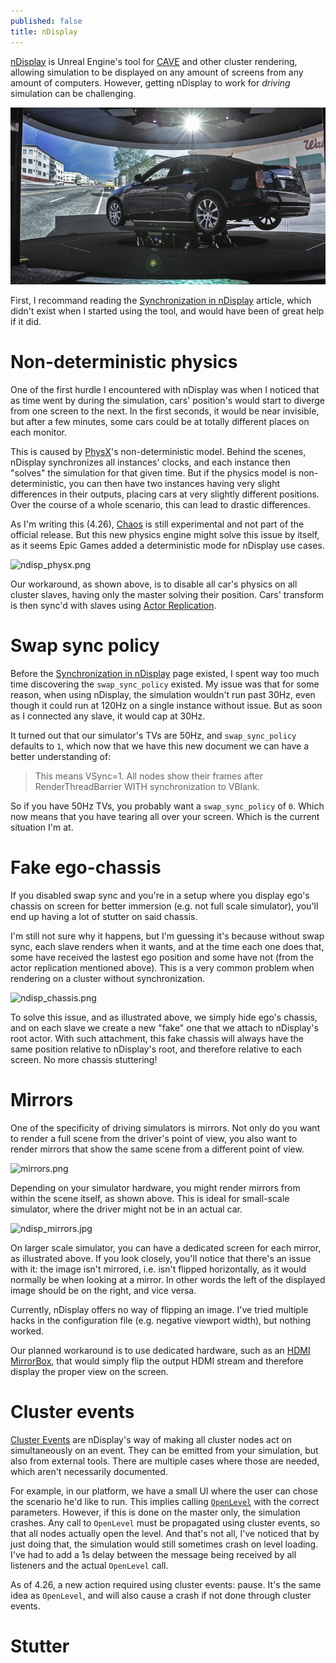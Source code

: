 ```yaml
---
published: false
title: nDisplay
---
```

[nDisplay](https://docs.unrealengine.com/en-US/WorkingWithMedia/nDisplay/index.html) is Unreal Engine's tool for [CAVE](https://en.wikipedia.org/wiki/Cave_automatic_virtual_environment) and other cluster rendering, allowing simulation to be displayed on any amount of screens from any amount of computers. However, getting nDisplay to work for *driving* simulation can be challenging.

[![CAVE](/images/360sim.jpg)][2]

First, I recommand reading the [Synchronization in nDisplay] article, which didn't exist when I started using the tool, and would have been of great help if it did.

# Non-deterministic physics

One of the first hurdle I encountered with nDisplay was when I noticed that as time went by during the simulation, cars' position's would start to diverge from one screen to the next. In the first seconds, it would be near invisible, but after a few minutes, some cars could be at totally different places on each monitor.

This is caused by [PhysX](https://docs.nvidia.com/gameworks/content/gameworkslibrary/physx/guide/Manual/Vehicles.html)'s non-deterministic model. Behind the scenes, nDisplay synchronizes all instances' clocks, and each instance then "solves" the simulation for that given time. But if the physics model is non-deterministic, you can then have two instances having very slight differences in their outputs, placing cars at very slightly different positions. Over the course of a whole scenario, this can lead to drastic differences.

As I'm writing this (4.26), [Chaos](https://docs.unrealengine.com/en-US/InteractiveExperiences/Physics/ChaosPhysics/Overview/index.html) is still experimental and not part of the official release. But this new physics engine might solve this issue by itself, as it seems Epic Games added a deterministic mode for nDisplay use cases.

![ndisp_physx.png]({{site.baseurl}}/images/ndisp_physx.png)

Our workaround, as shown above, is to disable all car's physics on all cluster slaves, having only the master solving their position. Cars' transform is then sync'd with slaves using [Actor Replication](https://docs.unrealengine.com/en-US/WorkingWithMedia/nDisplay/Replication/index.html).

# Swap sync policy

Before the [Synchronization in nDisplay] page existed, I spent way too much time discovering the `swap_sync_policy` existed. My issue was that for some reason, when using nDisplay, the simulation wouldn't run past 30Hz, even though it could run at 120Hz on a single instance without issue. But as soon as I connected any slave, it would cap at 30Hz.

It turned out that our simulator's TVs are 50Hz, and `swap_sync_policy` defaults to `1`, which now that we have this new document we can have a better understanding of:

> This means VSync=1. All nodes show their frames after RenderThreadBarrier WITH synchronization to VBlank.

So if you have 50Hz TVs, you probably want a `swap_sync_policy` of `0`. Which now means that you have tearing all over your screen. Which is the current situation I'm at.

# Fake ego-chassis

If you disabled swap sync and you're in a setup where you display ego's chassis on screen for better immersion (e.g. not full scale simulator), you'll end up having a lot of stutter on said chassis.

I'm still not sure why it happens, but I'm guessing it's because without swap sync, each slave renders when it wants, and at the time each one does that, some have received the lastest ego position and some have not (from the actor replication mentioned above). This is a very common problem when rendering on a cluster without synchronization.

![ndisp_chassis.png]({{site.baseurl}}/images/ndisp_chassis.png)

To solve this issue, and as illustrated above, we simply hide ego's chassis, and on each slave we create a new "fake" one that we attach to nDisplay's root actor. With such attachment, this fake chassis will always have the same position relative to nDisplay's root, and therefore relative to each screen. No more chassis stuttering!

# Mirrors

One of the specificity of driving simulators is mirrors. Not only do you want to render a full scene from the driver's point of view, you also want to render mirrors that show the same scene from a different point of view.

![mirrors.png]({{site.baseurl}}/images/mirrors.png)

Depending on your simulator hardware, you might render mirrors from within the scene itself, as shown above. This is ideal for small-scale simulator, where the driver might not be in an actual car.

![ndisp_mirrors.jpg]({{site.baseurl}}/_posts/ndisp_mirrors.jpg)

On larger scale simulator, you can have a dedicated screen for each mirror, as illustrated above. If you look closely, you'll notice that there's an issue with it: the image isn't mirrored, i.e. isn't flipped horizontally, as it would normally be when looking at a mirror. In other words the left of the displayed image should be on the right, and vice versa.

Currently, nDisplay offers no way of flipping an image. I've tried multiple hacks in the configuration file (e.g. negative viewport width), but nothing worked.

Our planned workaround is to use dedicated hardware, such as an [HDMI MirrorBox](https://telepromptermirror.com/hdmi-mirrorbox/), that would simply flip the output HDMI stream and therefore display the proper view on the screen.

# Cluster events

[Cluster Events](https://docs.unrealengine.com/en-US/WorkingWithMedia/nDisplay/ClusterEvents/index.html) are nDisplay's way of making all cluster nodes act on simultaneously on an event. They can be emitted from your simulation, but also from external tools. There are multiple cases where those are needed, which aren't necessarily documented. 

For example, in our platform, we have a small UI where the user can chose the scenario he'd like to run. This implies calling [`OpenLevel`](https://docs.unrealengine.com/en-US/API/Runtime/Engine/Kismet/UGameplayStatics/OpenLevel/index.html) with the correct parameters. However, if this is done on the master only, the simulation crashes. Any call to `OpenLevel` must be propagated using cluster events, so that all nodes actually open the level. And that's not all, I've noticed that by just doing that, the simulation would still sometimes crash on level loading. I've had to add a 1s delay between the message being received by all listeners and the actual `OpenLevel` call.

As of 4.26, a new action required using cluster events: pause. It's the same idea as `OpenLevel`, and will also cause a crash if not done through cluster events.

# Stutter

[2]: https://www.cnet.com/roadshow/news/general-motors-gm-360-degree-simulator/

[Synchronization in nDisplay]: https://docs.unrealengine.com/en-US/WorkingWithMedia/nDisplay/Synchronization/index.html